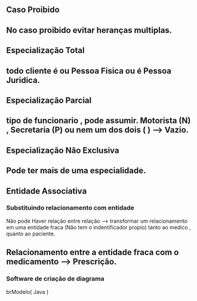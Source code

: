 ## Caso Proibido
No caso proibido evitar heranças multiplas. 
---

## Especialização Total

todo cliente é ou Pessoa Fisica ou é Pessoa Juridica.
---

## Especialização Parcial

tipo de funcionario , pode assumir. Motorista (N) , Secretaria (P) ou nem um dos dois ( ) --> Vazio.
---
 
## Especialização Não Exclusiva

Pode ter mais de uma especialidade.
---

## Entidade Associativa

### Substituindo relacionamento com entidade

Não pode Haver relação entre relação --> transformar um relacionamento em uma entidade fraca (Não tem o indentificador propio) tanto ao medico , quanto ao paciente.

Relacionamento entre a entidade fraca com o medicamento --> Prescrição.
---

### Software de criação de diagrama
brModelo( Java )




